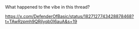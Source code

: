 What happened to the vibe in this thread?

https://x.com/DefenderOfBasic/status/1827127743428878468?t=TAwRzpmh9QRjlyqb0I6auA&s=19